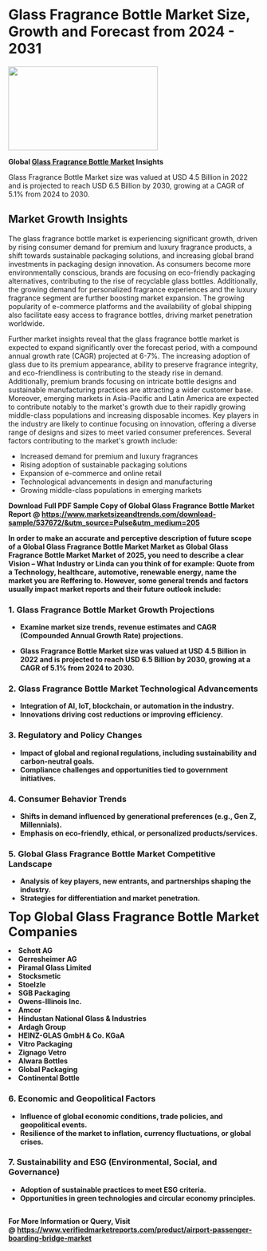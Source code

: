 <H1>Glass Fragrance Bottle Market Size, Growth and Forecast from 2024 - 2031</H1><img class="aligncenter size-medium wp-image-584254" src="https://thirdeyenews.in/wp-content/uploads/2024/09/Global-Market-Research-300x168.jpeg" alt="" width="300" height="168" /><p><strong>Global&nbsp;<a href="https://www.marketsizeandtrends.com/download-sample/537672/&amp;utm_source=Pulse&amp;utm_medium=205">Glass Fragrance Bottle Market</a> Insights</strong></p><p>Glass Fragrance Bottle Market size was valued at USD 4.5 Billion in 2022 and is projected to reach USD 6.5 Billion by 2030, growing at a CAGR of 5.1% from 2024 to 2030.</p><p><h2>Market Growth Insights</h2> <p>The glass fragrance bottle market is experiencing significant growth, driven by rising consumer demand for premium and luxury fragrance products, a shift towards sustainable packaging solutions, and increasing global brand investments in packaging design innovation. As consumers become more environmentally conscious, brands are focusing on eco-friendly packaging alternatives, contributing to the rise of recyclable glass bottles. Additionally, the growing demand for personalized fragrance experiences and the luxury fragrance segment are further boosting market expansion. The growing popularity of e-commerce platforms and the availability of global shipping also facilitate easy access to fragrance bottles, driving market penetration worldwide.</p> <p><strong></strong></p> <p>Further market insights reveal that the glass fragrance bottle market is expected to expand significantly over the forecast period, with a compound annual growth rate (CAGR) projected at 6-7%. The increasing adoption of glass due to its premium appearance, ability to preserve fragrance integrity, and eco-friendliness is contributing to the steady rise in demand. Additionally, premium brands focusing on intricate bottle designs and sustainable manufacturing practices are attracting a wider customer base. Moreover, emerging markets in Asia-Pacific and Latin America are expected to contribute notably to the market's growth due to their rapidly growing middle-class populations and increasing disposable incomes. Key players in the industry are likely to continue focusing on innovation, offering a diverse range of designs and sizes to meet varied consumer preferences. Several factors contributing to the market's growth include: <ul> <li>Increased demand for premium and luxury fragrances</li> <li>Rising adoption of sustainable packaging solutions</li> <li>Expansion of e-commerce and online retail</li> <li>Technological advancements in design and manufacturing</li> <li>Growing middle-class populations in emerging markets</li> </ul> <p><strong></p><p><span class=""><strong>Download Full PDF Sample Copy of Global Glass Fragrance Bottle Market Report</strong> @ <a href="https://www.marketsizeandtrends.com/download-sample/537672/&amp;utm_source=Pulse&amp;utm_medium=205" target="_blank">https://www.marketsizeandtrends.com/download-sample/537672/&amp;utm_source=Pulse&amp;utm_medium=205</a></span></p><p>In order to make an accurate and perceptive description of future scope of a Global&nbsp;Glass Fragrance Bottle Market Market as Global&nbsp;Glass Fragrance Bottle Market Market of 2025, you need to describe a clear Vision &ndash; What Industry or Linda can you think of for example: Quote from a Technology, healthcare, automotive, renewable energy, name the market you are Reffering to. However, some general trends and factors usually impact market reports and their future outlook include:</p><h3>1.&nbsp;<strong>Glass Fragrance Bottle Market Growth Projections</strong></h3><ul><li>Examine market size trends, revenue estimates and CAGR (Compounded Annual Growth Rate) projections.</li><li><p>Glass Fragrance Bottle Market size was valued at USD 4.5 Billion in 2022 and is projected to reach USD 6.5 Billion by 2030, growing at a CAGR of 5.1% from 2024 to 2030.</p></li></ul><h3>2.&nbsp;<strong>Glass Fragrance Bottle Market Technological Advancements</strong></h3><ul><li>Integration of AI, IoT, blockchain, or automation in the industry.</li><li>Innovations driving cost reductions or improving efficiency.</li></ul><h3>3.&nbsp;<strong>Regulatory and Policy Changes</strong></h3><ul><li>Impact of global and regional regulations, including sustainability and carbon-neutral goals.</li><li>Compliance challenges and opportunities tied to government initiatives.</li></ul><h3>4.&nbsp;<strong>Consumer Behavior Trends</strong></h3><ul><li>Shifts in demand influenced by generational preferences (e.g., Gen Z, Millennials).</li><li>Emphasis on eco-friendly, ethical, or personalized products/services.</li></ul><h3>5.&nbsp;<strong>Global Glass Fragrance Bottle Market Competitive Landscape</strong></h3><ul><li>Analysis of key players, new entrants, and partnerships shaping the industry.</li><li>Strategies for differentiation and market penetration.</li></ul><p data-pm-slice="1 1 []"><span style="color: inherit; font-family: inherit; font-size: 25px;">Top Global Glass Fragrance Bottle Market Companies</span></p><div class="" data-test-id=""><p><li>Schott AG</li><li> Gerresheimer AG</li><li> Piramal Glass Limited</li><li> Stocksmetic</li><li> Stoelzle</li><li> SGB Packaging</li><li> Owens-Illinois Inc.</li><li> Amcor</li><li> Hindustan National Glass & Industries</li><li> Ardagh Group</li><li> HEINZ-GLAS GmbH & Co. KGaA</li><li> Vitro Packaging</li><li> Zignago Vetro</li><li> Alwara Bottles</li><li> Global Packaging</li><li> Continental Bottle</li></p></div><h3>6.&nbsp;<strong>Economic and Geopolitical Factors</strong></h3><ul><li>Influence of global economic conditions, trade policies, and geopolitical events.</li><li>Resilience of the market to inflation, currency fluctuations, or global crises.</li></ul><h3>7.&nbsp;<strong>Sustainability and ESG (Environmental, Social, and Governance)</strong></h3><ul><li>Adoption of sustainable practices to meet ESG criteria.</li><li>Opportunities in green technologies and circular economy principles.</li></ul><h2><strong style="font-size: 14px;">For More Information or Query, Visit @&nbsp;</strong><a style="background-color: #ffffff; font-size: 14px;" href="https://www.marketsizeandtrends.com/report/glass-fragrance-bottle-market/" target="_blank">https://www.verifiedmarketreports.com/product/airport-passenger-boarding-bridge-market</a></h2>
